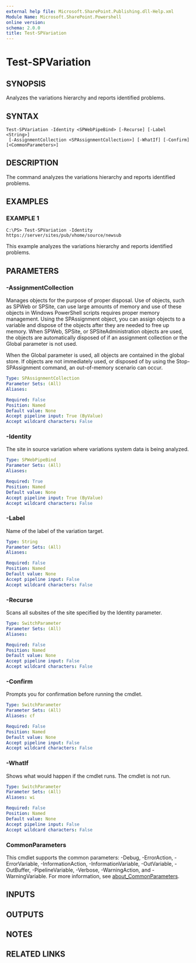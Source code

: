 ```yaml
---
external help file: Microsoft.SharePoint.Publishing.dll-Help.xml
Module Name: Microsoft.SharePoint.Powershell
online version:
schema: 2.0.0
title: Test-SPVariation
---
```


# Test-SPVariation

## SYNOPSIS

Analyzes the variations hierarchy and reports identified problems.

## SYNTAX

```
Test-SPVariation -Identity <SPWebPipeBind> [-Recurse] [-Label <String>]
 [-AssignmentCollection <SPAssignmentCollection>] [-WhatIf] [-Confirm] [<CommonParameters>]
```

## DESCRIPTION

The command analyzes the variations hierarchy and reports identified problems.

## EXAMPLES

### EXAMPLE 1

```
C:\PS> Test-SPVariation -Identity https://server/sites/pub/vhome/source/newsub
```

This example analyzes the variations hierarchy and reports identified problems.

## PARAMETERS

### -AssignmentCollection

Manages objects for the purpose of proper disposal. Use of objects, such as SPWeb or SPSite, can use
large amounts of memory and use of these objects in Windows PowerShell scripts requires proper
memory management. Using the SPAssignment object, you can assign objects to a variable and dispose
of the objects after they are needed to free up memory. When SPWeb, SPSite, or SPSiteAdministration
objects are used, the objects are automatically disposed of if an assignment collection or the
Global parameter is not used.

When the Global parameter is used, all objects are contained in the global store. If objects are not
immediately used, or disposed of by using the Stop-SPAssignment command, an out-of-memory scenario
can occur.

```yaml
Type: SPAssignmentCollection
Parameter Sets: (All)
Aliases:

Required: False
Position: Named
Default value: None
Accept pipeline input: True (ByValue)
Accept wildcard characters: False
```

### -Identity

The site in source variation where variations system data is being analyzed.

```yaml
Type: SPWebPipeBind
Parameter Sets: (All)
Aliases:

Required: True
Position: Named
Default value: None
Accept pipeline input: True (ByValue)
Accept wildcard characters: False
```

### -Label

Name of the label of the variation target.

```yaml
Type: String
Parameter Sets: (All)
Aliases:

Required: False
Position: Named
Default value: None
Accept pipeline input: False
Accept wildcard characters: False
```

### -Recurse

Scans all subsites of the site specified by the Identity parameter.

```yaml
Type: SwitchParameter
Parameter Sets: (All)
Aliases:

Required: False
Position: Named
Default value: None
Accept pipeline input: False
Accept wildcard characters: False
```

### -Confirm

Prompts you for confirmation before running the cmdlet.

```yaml
Type: SwitchParameter
Parameter Sets: (All)
Aliases: cf

Required: False
Position: Named
Default value: None
Accept pipeline input: False
Accept wildcard characters: False
```

### -WhatIf

Shows what would happen if the cmdlet runs. The cmdlet is not run.

```yaml
Type: SwitchParameter
Parameter Sets: (All)
Aliases: wi

Required: False
Position: Named
Default value: None
Accept pipeline input: False
Accept wildcard characters: False
```

### CommonParameters

This cmdlet supports the common parameters: -Debug, -ErrorAction, -ErrorVariable,
-InformationAction, -InformationVariable, -OutVariable, -OutBuffer, -PipelineVariable, -Verbose,
-WarningAction, and -WarningVariable. For more information, see
[about_CommonParameters](https://go.microsoft.com/fwlink/?LinkID=113216).

## INPUTS

## OUTPUTS

## NOTES

## RELATED LINKS
